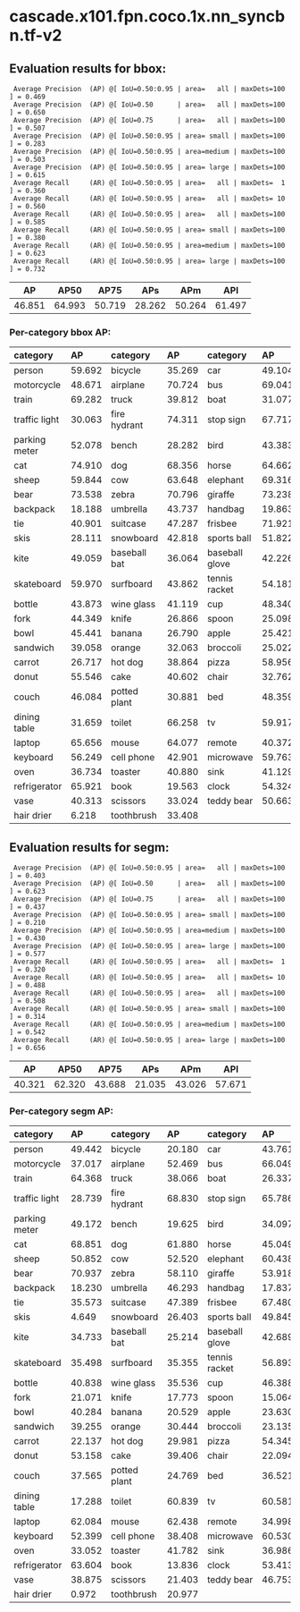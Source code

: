 # cascade.x101.fpn.coco.1x.nn_syncbn.tf-v2  

## Evaluation results for bbox:  

```  
 Average Precision  (AP) @[ IoU=0.50:0.95 | area=   all | maxDets=100 ] = 0.469
 Average Precision  (AP) @[ IoU=0.50      | area=   all | maxDets=100 ] = 0.650
 Average Precision  (AP) @[ IoU=0.75      | area=   all | maxDets=100 ] = 0.507
 Average Precision  (AP) @[ IoU=0.50:0.95 | area= small | maxDets=100 ] = 0.283
 Average Precision  (AP) @[ IoU=0.50:0.95 | area=medium | maxDets=100 ] = 0.503
 Average Precision  (AP) @[ IoU=0.50:0.95 | area= large | maxDets=100 ] = 0.615
 Average Recall     (AR) @[ IoU=0.50:0.95 | area=   all | maxDets=  1 ] = 0.360
 Average Recall     (AR) @[ IoU=0.50:0.95 | area=   all | maxDets= 10 ] = 0.560
 Average Recall     (AR) @[ IoU=0.50:0.95 | area=   all | maxDets=100 ] = 0.585
 Average Recall     (AR) @[ IoU=0.50:0.95 | area= small | maxDets=100 ] = 0.380
 Average Recall     (AR) @[ IoU=0.50:0.95 | area=medium | maxDets=100 ] = 0.623
 Average Recall     (AR) @[ IoU=0.50:0.95 | area= large | maxDets=100 ] = 0.732
```  
|   AP   |  AP50  |  AP75  |  APs   |  APm   |  APl   |  
|:------:|:------:|:------:|:------:|:------:|:------:|  
| 46.851 | 64.993 | 50.719 | 28.262 | 50.264 | 61.497 |

### Per-category bbox AP:  

| category      | AP     | category     | AP     | category       | AP     |  
|:--------------|:-------|:-------------|:-------|:---------------|:-------|  
| person        | 59.692 | bicycle      | 35.269 | car            | 49.104 |  
| motorcycle    | 48.671 | airplane     | 70.724 | bus            | 69.041 |  
| train         | 69.282 | truck        | 39.812 | boat           | 31.077 |  
| traffic light | 30.063 | fire hydrant | 74.311 | stop sign      | 67.717 |  
| parking meter | 52.078 | bench        | 28.282 | bird           | 43.383 |  
| cat           | 74.910 | dog          | 68.356 | horse          | 64.662 |  
| sheep         | 59.844 | cow          | 63.648 | elephant       | 69.316 |  
| bear          | 73.538 | zebra        | 70.796 | giraffe        | 73.238 |  
| backpack      | 18.188 | umbrella     | 43.737 | handbag        | 19.863 |  
| tie           | 40.901 | suitcase     | 47.287 | frisbee        | 71.921 |  
| skis          | 28.111 | snowboard    | 42.818 | sports ball    | 51.822 |  
| kite          | 49.059 | baseball bat | 36.064 | baseball glove | 42.226 |  
| skateboard    | 59.970 | surfboard    | 43.862 | tennis racket  | 54.181 |  
| bottle        | 43.873 | wine glass   | 41.119 | cup            | 48.340 |  
| fork          | 44.349 | knife        | 26.866 | spoon          | 25.098 |  
| bowl          | 45.441 | banana       | 26.790 | apple          | 25.421 |  
| sandwich      | 39.058 | orange       | 32.063 | broccoli       | 25.022 |  
| carrot        | 26.717 | hot dog      | 38.864 | pizza          | 58.956 |  
| donut         | 55.546 | cake         | 40.602 | chair          | 32.762 |  
| couch         | 46.084 | potted plant | 30.881 | bed            | 48.359 |  
| dining table  | 31.659 | toilet       | 66.258 | tv             | 59.917 |  
| laptop        | 65.656 | mouse        | 64.077 | remote         | 40.372 |  
| keyboard      | 56.249 | cell phone   | 42.901 | microwave      | 59.763 |  
| oven          | 36.734 | toaster      | 40.880 | sink           | 41.129 |  
| refrigerator  | 65.921 | book         | 19.563 | clock          | 54.324 |  
| vase          | 40.313 | scissors     | 33.024 | teddy bear     | 50.663 |  
| hair drier    | 6.218  | toothbrush   | 33.408 |                |        |


## Evaluation results for segm:  

```  
 Average Precision  (AP) @[ IoU=0.50:0.95 | area=   all | maxDets=100 ] = 0.403
 Average Precision  (AP) @[ IoU=0.50      | area=   all | maxDets=100 ] = 0.623
 Average Precision  (AP) @[ IoU=0.75      | area=   all | maxDets=100 ] = 0.437
 Average Precision  (AP) @[ IoU=0.50:0.95 | area= small | maxDets=100 ] = 0.210
 Average Precision  (AP) @[ IoU=0.50:0.95 | area=medium | maxDets=100 ] = 0.430
 Average Precision  (AP) @[ IoU=0.50:0.95 | area= large | maxDets=100 ] = 0.577
 Average Recall     (AR) @[ IoU=0.50:0.95 | area=   all | maxDets=  1 ] = 0.320
 Average Recall     (AR) @[ IoU=0.50:0.95 | area=   all | maxDets= 10 ] = 0.488
 Average Recall     (AR) @[ IoU=0.50:0.95 | area=   all | maxDets=100 ] = 0.508
 Average Recall     (AR) @[ IoU=0.50:0.95 | area= small | maxDets=100 ] = 0.314
 Average Recall     (AR) @[ IoU=0.50:0.95 | area=medium | maxDets=100 ] = 0.542
 Average Recall     (AR) @[ IoU=0.50:0.95 | area= large | maxDets=100 ] = 0.656
```  
|   AP   |  AP50  |  AP75  |  APs   |  APm   |  APl   |  
|:------:|:------:|:------:|:------:|:------:|:------:|  
| 40.321 | 62.320 | 43.688 | 21.035 | 43.026 | 57.671 |

### Per-category segm AP:  

| category      | AP     | category     | AP     | category       | AP     |  
|:--------------|:-------|:-------------|:-------|:---------------|:-------|  
| person        | 49.442 | bicycle      | 20.180 | car            | 43.761 |  
| motorcycle    | 37.017 | airplane     | 52.469 | bus            | 66.049 |  
| train         | 64.368 | truck        | 38.066 | boat           | 26.337 |  
| traffic light | 28.739 | fire hydrant | 68.830 | stop sign      | 65.786 |  
| parking meter | 49.172 | bench        | 19.625 | bird           | 34.097 |  
| cat           | 68.851 | dog          | 61.880 | horse          | 45.049 |  
| sheep         | 50.852 | cow          | 52.520 | elephant       | 60.438 |  
| bear          | 70.937 | zebra        | 58.110 | giraffe        | 53.918 |  
| backpack      | 18.230 | umbrella     | 46.293 | handbag        | 17.837 |  
| tie           | 35.573 | suitcase     | 47.389 | frisbee        | 67.480 |  
| skis          | 4.649  | snowboard    | 26.403 | sports ball    | 49.845 |  
| kite          | 34.733 | baseball bat | 25.214 | baseball glove | 42.689 |  
| skateboard    | 35.498 | surfboard    | 35.355 | tennis racket  | 56.893 |  
| bottle        | 40.838 | wine glass   | 35.536 | cup            | 46.388 |  
| fork          | 21.071 | knife        | 17.773 | spoon          | 15.064 |  
| bowl          | 40.284 | banana       | 20.529 | apple          | 23.630 |  
| sandwich      | 39.255 | orange       | 30.444 | broccoli       | 23.135 |  
| carrot        | 22.137 | hot dog      | 29.981 | pizza          | 54.345 |  
| donut         | 53.158 | cake         | 39.406 | chair          | 22.094 |  
| couch         | 37.565 | potted plant | 24.769 | bed            | 36.521 |  
| dining table  | 17.288 | toilet       | 60.839 | tv             | 60.581 |  
| laptop        | 62.084 | mouse        | 62.438 | remote         | 34.998 |  
| keyboard      | 52.399 | cell phone   | 38.408 | microwave      | 60.530 |  
| oven          | 33.052 | toaster      | 41.782 | sink           | 36.986 |  
| refrigerator  | 63.604 | book         | 13.836 | clock          | 53.413 |  
| vase          | 38.875 | scissors     | 21.403 | teddy bear     | 46.753 |  
| hair drier    | 0.972  | toothbrush   | 20.977 |                |        |

